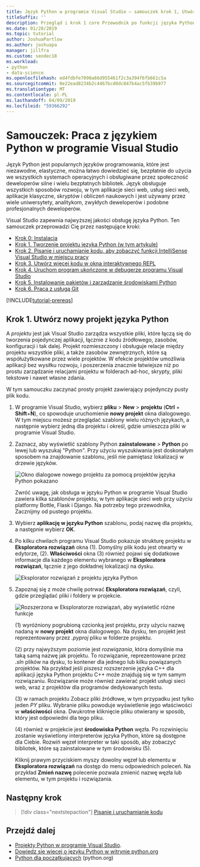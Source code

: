 ```yaml
---
title: Język Python w programie Visual Studio — samouczek krok 1, Utwórz projekt
titleSuffix: ''
description: Przegląd i krok 1 core Przewodnik po funkcji języka Python w programie Visual Studio, w tym wymagania wstępne i tworzenia nowego projektu języka Python.
ms.date: 01/28/2019
ms.topic: tutorial
author: JoshuaPartlow
ms.author: joshuapa
manager: jillfra
ms.custom: seodec18
ms.workload:
- python
- data-science
ms.openlocfilehash: ed4fdbfe7090a66d955461f2c3a394f6fb661c5a
ms.sourcegitcommit: 0e22ead8234b2c4467bcd0dc047b4ac5fb39b977
ms.translationtype: MT
ms.contentlocale: pl-PL
ms.lasthandoff: 04/09/2019
ms.locfileid: "59366292"
---
```

# <a name="tutorial-work-with-python-in-visual-studio"></a>Samouczek: Praca z językiem Python w programie Visual Studio

Język Python jest popularnych języków programowania, które jest niezawodne, elastyczne, można łatwo dowiedzieć się, bezpłatnie do użycia we wszystkich systemach operacyjnych i obsługiwane przez społeczność deweloperów silne i wielu bezpłatnych bibliotek. Język obsługuje wszystkich sposobów rozwoju, w tym aplikacje sieci web, usług sieci web, aplikacje klasyczne, skryptów i obliczeń naukowych i jest używany przez wiele uniwersytety, analitykom, zwykłych deweloperów i podobne profesjonalnych deweloperów.

Visual Studio zapewnia najwyższej jakości obsługę języka Python. Ten samouczek przeprowadzi Cię przez następujące kroki:

- [Krok 0: Instalacja](tutorial-working-with-python-in-visual-studio-step-00-installation.md)
- [Krok 1. Tworzenie projektu języka Python (w tym artykule)](#step-1-create-a-new-python-project)
- [Krok 2. Pisanie i uruchamianie kodu, aby zobaczyć funkcji IntelliSense Visual Studio w miejscu pracy](tutorial-working-with-python-in-visual-studio-step-02-writing-code.md)
- [Krok 3. Utwórz więcej kodu w okna interaktywnego REPL](tutorial-working-with-python-in-visual-studio-step-03-interactive-repl.md)
- [Krok 4. Uruchom program ukończone w debugerze programu Visual Studio](tutorial-working-with-python-in-visual-studio-step-04-debugging.md)
- [Krok 5. Instalowanie pakietów i zarządzanie środowiskami Python](tutorial-working-with-python-in-visual-studio-step-05-installing-packages.md)
- [Krok 6. Praca z usługą Git](tutorial-working-with-python-in-visual-studio-step-06-working-with-git.md)

[!INCLUDE[tutorial-prereqs](includes/tutorial-prereqs.md)]

## <a name="step-1-create-a-new-python-project"></a>Krok 1. Utwórz nowy projekt języka Python

A *projektu* jest jak Visual Studio zarządza wszystkie pliki, które łączą się do tworzenia pojedynczej aplikacji, łącznie z kodu źródłowego, zasobów, konfiguracji i tak dalej. Projekt rozmieszczony i obsługuje relacje między projektu wszystkie pliki, a także zasobów zewnętrznych, które są współużytkowane przez wiele projektów. W efekcie projektów umożliwia aplikacji bez wysiłku rozwoju, i poszerzenia znacznie łatwiejsze niż po prostu zarządzanie relacjami projektu w folderach ad-hoc, skrypty, pliki tekstowe i nawet własne zdania.

W tym samouczku zaczynać prosty projekt zawierający pojedynczy pusty plik kodu.

1. W programie Visual Studio, wybierz **pliku** > **New** > **projektu** (**Ctrl** + **Shift**+**N**), co spowoduje uruchomienie **nowy projekt** okna dialogowego. W tym miejscu możesz przeglądać szablony wielu różnych językach, a następnie wybierz jedną dla projektu i określ, gdzie umieszcza pliki w programie Visual Studio.

1. Zaznacz, aby wyświetlić szablony Python **zainstalowane** > **Python** po lewej lub wyszukaj "Python". Przy użyciu wyszukiwania jest doskonałym sposobem na znajdowanie szablonu, jeśli nie pamiętasz lokalizacji w drzewie języków.

    ![Okno dialogowe nowego projektu za pomocą projektów języka Python pokazano](media/vs-getting-started-python-01-new-project.png)

    Zwróć uwagę, jak obsługa w języku Python w programie Visual Studio zawiera kilka szablonów projektu, w tym aplikacje sieci web przy użyciu platformy Bottle, Flask i Django. Na potrzeby tego przewodnika, Zacznijmy od pustego projektu.

1. Wybierz **aplikację w języku Python** szablonu, podaj nazwę dla projektu, a następnie wybierz **OK**.

1. Po kilku chwilach programu Visual Studio pokazuje strukturę projektu w **Eksploratora rozwiązań** okna (1). Domyślny plik kodu jest otwarty w edytorze, (2). **Właściwości** okna (3) również pojawi się dodatkowe informacje dla każdego elementu wybranego w **Eksploratora rozwiązań**, łącznie z jego dokładnej lokalizacji na dysku.

    ![Eksplorator rozwiązań z projektu języka Python](media/vs-getting-started-python-02-windows.png)

1. Zapoznaj się z może chwilę potrwać **Eksploratora rozwiązań**, czyli, gdzie przeglądać pliki i foldery w projekcie.

    ![Rozszerzona w Eksploratorze rozwiązań, aby wyświetlić różne funkcje](media/vs-getting-started-python-03-solution-explorer.png)

    (1) wyróżniony pogrubioną czcionką jest projektu, przy użyciu nazwę nadaną w **nowy projekt** okna dialogowego. Na dysku, ten projekt jest reprezentowany przez *.pyproj* pliku w folderze projektu.

    (2) przy najwyższym poziomie jest *rozwiązania*, która domyślnie ma taką samą nazwę jak projektu. To rozwiązanie, reprezentowane przez *.sln* plików na dysku, to kontener dla jednego lub kilku powiązanych projektów. Na przykład jeśli piszesz rozszerzenie języka C++ dla aplikacji języka Python projektu C++ może znajdują się w tym samym rozwiązaniu. Rozwiązanie może również zawierać projekt usługi sieci web, wraz z projektów dla programów dedykowanych testu.

    (3) w ramach projektu Zobacz pliki źródłowe, w tym przypadku jest tylko jeden *PY* pliku. Wybranie pliku powoduje wyświetlenie jego właściwości w **właściwości** okna. Dwukrotne kliknięcie pliku otwierany w sposób, który jest odpowiedni dla tego pliku.

    (4) również w projekcie jest **środowiska Python** węzła. Po rozwinięciu zostanie wyświetlony interpreterów języka Python, które są dostępne dla Ciebie. Rozwiń węzeł interpreter w taki sposób, aby zobaczyć bibliotek, które są zainstalowane w tym środowisku (5).

    Kliknij prawym przyciskiem myszy dowolny węzeł lub elementu w **Eksploratora rozwiązań** na dostęp do menu odpowiednich poleceń. Na przykład **Zmień nazwę** polecenie pozwala zmienić nazwę węzła lub elementu, w tym projektu i rozwiązania.

## <a name="next-step"></a>Następny krok

> [!div class="nextstepaction"]
> [Pisanie i uruchamianie kodu](tutorial-working-with-python-in-visual-studio-step-02-writing-code.md)

## <a name="go-deeper"></a>Przejdź dalej

- [Projekty Python w programie Visual Studio](managing-python-projects-in-visual-studio.md).
- [Dowiedz się więcej o języku Python w witrynie python.org](https://www.python.org)
- [Python dla początkujących](https://www.python.org/about/gettingstarted/) (python.org)

